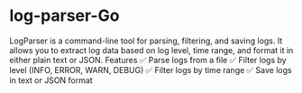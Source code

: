 # log-parser-Go
LogParser is a command-line tool for parsing, filtering, and saving logs. It allows you to extract log data based on log level, time range, and format it in either plain text or JSON. Features  ✅ Parse logs from a file ✅ Filter logs by level (INFO, ERROR, WARN, DEBUG) ✅ Filter logs by time range ✅ Save logs in text or JSON format
